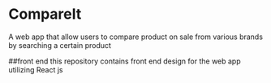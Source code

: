 # CompareIt
A web app that allow users to compare product on sale
from various brands by searching a certain product

##front end
this repository contains front end design for the web app
utilizing React js
